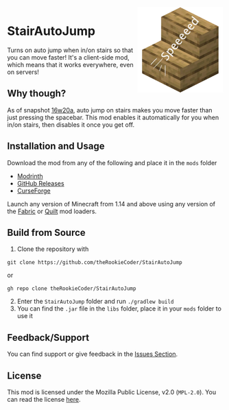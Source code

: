<img width="200" src="https://raw.githubusercontent.com/theRookieCoder/StairAutoJump/master/src/main/resources/assets/stairautojump/icon.png" align="right">

# StairAutoJump

Turns on auto jump when in/on stairs so that you can move faster! It's a client-side mod, which means that it works everywhere, even on servers!

## Why though?

As of snapshot [16w20a](https://minecraft.fandom.com/wiki/Java_Edition_16w20a), auto jump on stairs makes you move faster than just pressing the spacebar.
This mod enables it automatically for you when in/on stairs, then disables it once you get off.

## Installation and Usage

Download the mod from any of the following and place it in the `mods` folder

- [Modrinth](https://modrinth.com/mod/stairautojump)
- [GitHub Releases](https://github.com/theRookieCoder/StairAutoJump/releases)
- [CurseForge](https://www.curseforge.com/minecraft/mc-mods/stairautojump)

Launch any version of Minecraft from 1.14 and above using any version of the [Fabric](https://fabricmc.net/use/installer/) or [Quilt](https://quiltmc.org/install/) mod loaders.

## Build from Source

1. Clone the repository with
```
git clone https://github.com/theRookieCoder/StairAutoJump
```

or

```
gh repo clone theRookieCoder/StairAutoJump
```
2. Enter the `StairAutoJump` folder and run `./gradlew build`
3. You can find the `.jar` file in the `libs` folder, place it in your `mods` folder to use it

## Feedback/Support
You can find support or give feedback in the [Issues Section](https://github.com/theRookieCoder/StairAutoJump/issues).

## License
This mod is licensed under the Mozilla Public License, v2.0 (`MPL-2.0`). You can read the license [here](LICENSE).
